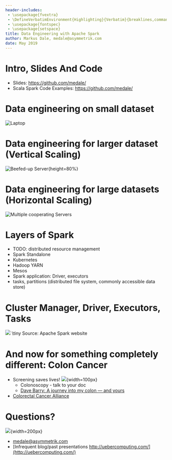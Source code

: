 ```yaml
---
header-includes:
 - \usepackage{fvextra}
 - \DefineVerbatimEnvironment{Highlighting}{Verbatim}{breaklines,commandchars=\\\{\}}
 - \usepackage{fontspec}
 - \usepackage{setspace}
title: Data Engineering with Apache Spark
author: Markus Dale, medale@asymmetrik.com
date: May 2019
---
```


# Intro, Slides And Code
* Slides: https://github.com/medale/
* Scala Spark Code Examples: https://github.com/medale/

# Data engineering on small dataset

![Laptop](graphics/Laptop.png)

# Data engineering for larger dataset (Vertical Scaling)

![Beefed-up Server](graphics/VerticalScaling.png){height=80%}

# Data engineering for large datasets (Horizontal Scaling)

![Multiple cooperating Servers](graphics/HorizontalScaling.png)

# Layers of Spark
* TODO: distributed resource management
* Spark Standalone
* Kubernetes
* Hadoop YARN
* Mesos
* Spark application: Driver, executors
* tasks, partitions (distributed file system, commonly accessible data store)

# Cluster Manager, Driver, Executors, Tasks

![](graphics/SparkApplication.png)
\tiny Source: Apache Spark website



# And now for something completely different: Colon Cancer
* Screening saves lives! ![](graphics/Chemo.png){width=100px}
     * Colonoscopy - talk to your doc
     * [Dave Barry: A journey into my colon — and yours](https://www.miamiherald.com/living/liv-columns-blogs/dave-barry/article1928847.html)
* [Colorectal Cancer Alliance](https://www.ccalliance.org/)

# Questions?

![](graphics/Farley.png){width=200px}

* medale@asymmetrik.com
* [Infrequent blog/past presentations http://uebercomputing.com/](http://uebercomputing.com/)
